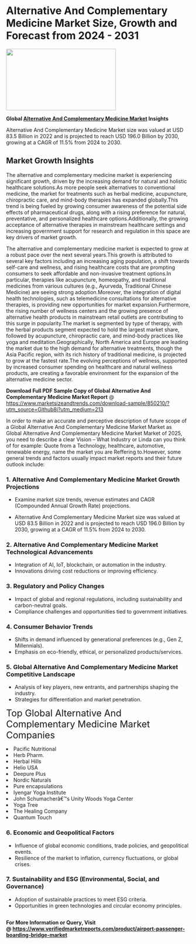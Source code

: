 <H1>Alternative And Complementary Medicine Market Size, Growth and Forecast from 2024 - 2031</H1><img class="aligncenter size-medium wp-image-584254" src="https://thirdeyenews.in/wp-content/uploads/2024/09/Global-Market-Research-300x168.jpeg" alt="" width="300" height="168" /><p><strong>Global&nbsp;<a href="https://www.marketsizeandtrends.com/download-sample/850210/?utm_source=Github8j?utm_medium=213">Alternative And Complementary Medicine Market</a> Insights</strong></p><p>Alternative And Complementary Medicine Market size was valued at USD 83.5 Billion in 2022 and is projected to reach USD 196.0 Billion by 2030, growing at a CAGR of 11.5% from 2024 to 2030.</p><p><h2>Market Growth Insights</h2> <p>The alternative and complementary medicine market is experiencing significant growth, driven by the increasing demand for natural and holistic healthcare solutions.As more people seek alternatives to conventional medicine, the market for treatments such as herbal medicine, acupuncture, chiropractic care, and mind-body therapies has expanded globally.This trend is being fueled by growing consumer awareness of the potential side effects of pharmaceutical drugs, along with a rising preference for natural, preventative, and personalized healthcare options.Additionally, the growing acceptance of alternative therapies in mainstream healthcare settings and increasing government support for research and regulation in this space are key drivers of market growth.</p> <p>The alternative and complementary medicine market is expected to grow at a robust pace over the next several years.This growth is attributed to several key factors including an increasing aging population, a shift towards self-care and wellness, and rising healthcare costs that are prompting consumers to seek affordable and non-invasive treatment options.In particular, therapies like acupuncture, homeopathy, and traditional medicines from various cultures (e.g., Ayurveda, Traditional Chinese Medicine) are seeing strong adoption.Moreover, the integration of digital health technologies, such as telemedicine consultations for alternative therapies, is providing new opportunities for market expansion.Furthermore, the rising number of wellness centers and the growing presence of alternative health products in mainstream retail outlets are contributing to this surge in popularity.The market is segmented by type of therapy, with the herbal products segment expected to hold the largest market share, followed by acupuncture, chiropractic care, and mind-body practices like yoga and meditation.Geographically, North America and Europe are leading the market due to the high demand for alternative treatments, though the Asia Pacific region, with its rich history of traditional medicine, is projected to grow at the fastest rate.The evolving perceptions of wellness, supported by increased consumer spending on healthcare and natural wellness products, are creating a favorable environment for the expansion of the alternative medicine sector.<p><span class=""><strong>Download Full PDF Sample Copy of Global Alternative And Complementary Medicine Market Report</strong> @ <a href="https://www.marketsizeandtrends.com/download-sample/850210/?utm_source=Github8j?utm_medium=213" target="_blank">https://www.marketsizeandtrends.com/download-sample/850210/?utm_source=Github8j?utm_medium=213</a></span></p><p>In order to make an accurate and perceptive description of future scope of a Global&nbsp;Alternative And Complementary Medicine Market Market as Global&nbsp;Alternative And Complementary Medicine Market Market of 2025, you need to describe a clear Vision &ndash; What Industry or Linda can you think of for example: Quote from a Technology, healthcare, automotive, renewable energy, name the market you are Reffering to.However, some general trends and factors usually impact market reports and their future outlook include:</p><h3>1.&nbsp;<strong>Alternative And Complementary Medicine Market Growth Projections</strong></h3><ul><li>Examine market size trends, revenue estimates and CAGR (Compounded Annual Growth Rate) projections.</li><li><p>Alternative And Complementary Medicine Market size was valued at USD 83.5 Billion in 2022 and is projected to reach USD 196.0 Billion by 2030, growing at a CAGR of 11.5% from 2024 to 2030.</p></li></ul><h3>2.&nbsp;<strong>Alternative And Complementary Medicine Market Technological Advancements</strong></h3><ul><li>Integration of AI, IoT, blockchain, or automation in the industry.</li><li>Innovations driving cost reductions or improving efficiency.</li></ul><h3>3.&nbsp;<strong>Regulatory and Policy Changes</strong></h3><ul><li>Impact of global and regional regulations, including sustainability and carbon-neutral goals.</li><li>Compliance challenges and opportunities tied to government initiatives.</li></ul><h3>4.&nbsp;<strong>Consumer Behavior Trends</strong></h3><ul><li>Shifts in demand influenced by generational preferences (e.g., Gen Z, Millennials).</li><li>Emphasis on eco-friendly, ethical, or personalized products/services.</li></ul><h3>5.&nbsp;<strong>Global Alternative And Complementary Medicine Market Competitive Landscape</strong></h3><ul><li>Analysis of key players, new entrants, and partnerships shaping the industry.</li><li>Strategies for differentiation and market penetration.</li></ul><p data-pm-slice="1 1 []"><span style="color: inherit; font-family: inherit; font-size: 25px;">Top Global Alternative And Complementary Medicine Market Companies</span></p><div class="" data-test-id=""><p><li>Pacific Nutritional</li><li> Herb Pharm.</li><li> Herbal Hills</li><li> Helio USA</li><li> Deepure Plus</li><li> Nordic Naturals</li><li> Pure encapsulations</li><li> Iyengar Yoga Institute</li><li> John Schumacherâ€™s Unity Woods Yoga Center</li><li> Yoga Tree</li><li> The Healing Company</li><li> Quantum Touch</li></p></div><h3>6.&nbsp;<strong>Economic and Geopolitical Factors</strong></h3><ul><li>Influence of global economic conditions, trade policies, and geopolitical events.</li><li>Resilience of the market to inflation, currency fluctuations, or global crises.</li></ul><h3>7.&nbsp;<strong>Sustainability and ESG (Environmental, Social, and Governance)</strong></h3><ul><li>Adoption of sustainable practices to meet ESG criteria.</li><li>Opportunities in green technologies and circular economy principles.</li></ul><h2><strong style="font-size: 14px;">For More Information or Query, Visit @&nbsp;</strong><a style="background-color: #ffffff; font-size: 14px;" href="https://www.marketsizeandtrends.com/report/alternative-and-complementary-medicine-market/" target="_blank">https://www.verifiedmarketreports.com/product/airport-passenger-boarding-bridge-market</a></h2>